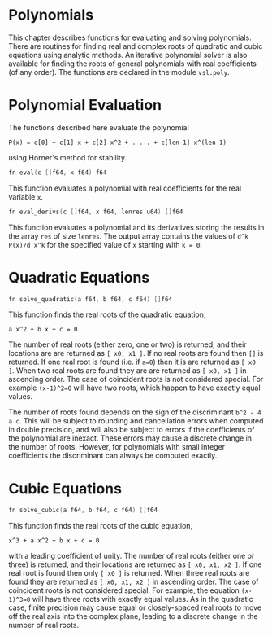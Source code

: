 # Polynomials

This chapter describes functions for evaluating and solving polynomials.
There are routines for finding real and complex roots of quadratic and
cubic equations using analytic methods. An iterative polynomial solver
is also available for finding the roots of general polynomials with real
coefficients (of any order). The functions are declared in the module `vsl.poly`.

# Polynomial Evaluation

The functions described here evaluate the polynomial

```
P(x) = c[0] + c[1] x + c[2] x^2 + . . . + c[len-1] x^(len-1)
```

using Horner's method for stability.

```v
fn eval(c []f64, x f64) f64
```

This function evaluates a polynomial with real coefficients for the real variable `x`.

```v
fn eval_derivs(c []f64, x f64, lenres u64) []f64
```

This function evaluates a polynomial and its derivatives storing the
results in the array `res` of size `lenres`. The output array
contains the values of `d^k P(x)/d x^k` for the specified value of
`x` starting with `k = 0`.

# Quadratic Equations

```v
fn solve_quadratic(a f64, b f64, c f64) []f64
```

This function finds the real roots of the quadratic equation,

```
a x^2 + b x + c = 0
```

The number of real roots (either zero, one or two) is returned, and
their locations are are returned as `[ x0, x1 ]`. If no real roots
are found then `[]` is returned. If one real root
is found (i.e. if `a=0`) then it is are returned as `[ x0 ]`. When two
real roots are found they are are returned as `[ x0, x1 ]` in
ascending order. The case of coincident roots is not considered
special. For example `(x-1)^2=0` will have two roots, which happen
to have exactly equal values.

The number of roots found depends on the sign of the discriminant
`b^2 - 4 a c`. This will be subject to rounding and cancellation
errors when computed in double precision, and will also be subject to
errors if the coefficients of the polynomial are inexact. These errors
may cause a discrete change in the number of roots. However, for
polynomials with small integer coefficients the discriminant can always
be computed exactly.

# Cubic Equations

```v
fn solve_cubic(a f64, b f64, c f64) []f64
```

This function finds the real roots of the cubic equation,

```
x^3 + a x^2 + b x + c = 0
```

with a leading coefficient of unity. The number of real roots (either
one or three) is returned, and their locations are returned as `[ x0, x1, x2 ]`.
If one real root is found then only `[ x0 ]`
is returned. When three real roots are found they are returned as
`[ x0, x1, x2 ]` in ascending order. The case of
coincident roots is not considered special. For example, the equation
`(x-1)^3=0` will have three roots with exactly equal values. As
in the quadratic case, finite precision may cause equal or
closely-spaced real roots to move off the real axis into the complex
plane, leading to a discrete change in the number of real roots.
